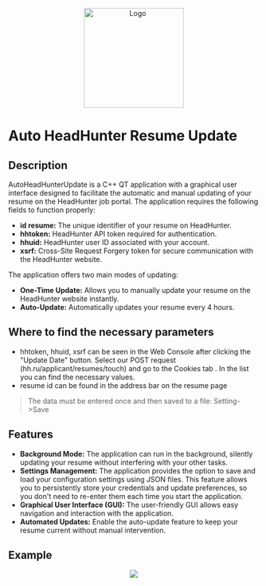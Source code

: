 
<p align="center">
  <a href="https://github.com/imitatehappiness/QtHeadHunterBot">
    <img src="https://cdn-icons-png.flaticon.com/512/5494/5494942.png" alt="Logo" width="200" height="200">  
  </a>

# Auto HeadHunter Resume Update

## Description
AutoHeadHunterUpdate is a C++ QT application with a graphical user interface designed to facilitate the automatic and manual updating of your resume on the HeadHunter job portal. The application requires the following fields to function properly:

+ **id resume:** The unique identifier of your resume on HeadHunter.
+ **hhtoken:** HeadHunter API token required for authentication.
+ **hhuid:** HeadHunter user ID associated with your account.
+ **xsrf:** Cross-Site Request Forgery token for secure communication with the HeadHunter website.

The application offers two main modes of updating:

+ **One-Time Update:** Allows you to manually update your resume on the HeadHunter website instantly.
+ **Auto-Update:** Automatically updates your resume every 4 hours.

## Where to find the necessary parameters

+ hhtoken, hhuid, xsrf can be seen in the Web Console after clicking the "Update Date" button. Select our POST request (hh.ru/applicant/resumes/touch) and go to the Cookies tab . In the list you can find the necessary values.
+ resume id can be found in the address bar on the resume page

>The data must be entered once and then saved to a file: Setting->Save

## Features
+ **Background Mode:** The application can run in the background, silently updating your resume without interfering with your other tasks.
+ **Settings Management:** The application provides the option to save and load your configuration settings using JSON files. This feature allows you to persistently store your credentials and update preferences, so you don't need to re-enter them each time you start the application.
+ **Graphical User Interface (GUI):** The user-friendly GUI allows easy navigation and interaction with the application.
+ **Automated Updates:** Enable the auto-update feature to keep your resume current without manual intervention.

## Example
<p align="center">
  <img src="https://github.com/imitatehappiness/QtHeadHunterBot/assets/79199956/c4d64c8e-de63-4c28-8f8c-822395692198" />
</p>
